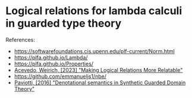 # Logical relations for lambda calculi in guarded type theory

References:

* https://softwarefoundations.cis.upenn.edu/plf-current/Norm.html
* https://plfa.github.io/Lambda/
* https://plfa.github.io/Properties/
* [Acevedo, Weirich, [2023] "Making Logical Relations More Relatable"](https://arxiv.org/abs/2309.15724)
* https://github.com/emmanueljs1/nbe/
* [Paviotti, [2016] "Denotational semantics in Synthetic Guarded Domain Theory"](https://pure.itu.dk/portal/files/83014812/PhD_thesis_Final_Version._Marco_Paviotti.pdf)